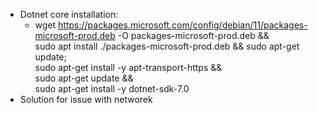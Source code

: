 - Dotnet core installation:
	- wget https://packages.microsoft.com/config/debian/11/packages-microsoft-prod.deb -O packages-microsoft-prod.deb && \
	  sudo apt install ./packages-microsoft-prod.deb && sudo apt-get update; \
	  sudo apt-get install -y apt-transport-https && \
	  sudo apt-get update && \
	  sudo apt-get install -y dotnet-sdk-7.0
- Solution for issue with networek